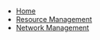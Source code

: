 <!-- docs/_sidebar.md -->
#  

* [Home](/README.md "Introduction") 
* [Resource Management](/AzResMan.md "Resource Management")
* [Network Management](/AzNetMan.md "Network Management")